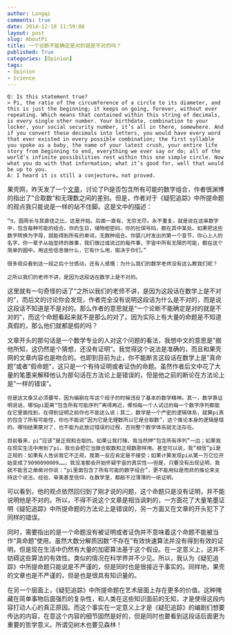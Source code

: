 ```yaml
---
author: Longqi
comments: true
date: 2014-12-18 11:59:08
layout: post
slug: AboutPi
title: 一个论断不能确定是对的就是不对的吗？
published: True
categories: [Opinion]
tags:
- Opinion
- Science
---
```


	Q: Is this statement true?
	> Pi, the ratio of the circumference of a circle to its diameter, and this is just the beginning; it keeps on going, forever, without ever repeating. Which means that contained within this string of decimals, is every single other number. Your birthdate, combination to your locker, your social security number, it’s all in there, somewhere. And if you convert these decimals into letters, you would have every word that ever existed in every possible combination; the first syllable you spoke as a baby, the name of your latest crush, your entire life story from beginning to end, everything we ever say or do; all of the world’s infinite possibilities rest within this one simple circle. Now what you do with that information; what it’s good for, well that would be up to you. 
	A: I heard it is still a conjecture… not proved.

果壳网，昨天发了一个[文章](http://www.guokr.com/article/439682/)，讨论了Pi是否包含所有可能的数字组合，作者很渊博的指出了”合取数“和无理数之间的差别。但是，作者对于《疑犯追踪》中所提命题的观点我只能说是一样的站不住脚。这是文中的描述：

	“π，圆周长与其直径之比，这是开始。后面一直有，无穷无尽。永不重复。就是说在这串数字中，包含每种可能的组合。你的生日，储物柜密码，你的社保号码，都在其中某处。如果把这些数字转换为字母，就能得到所有的单词，无数种组合。你婴儿时发出的第一个音节，你心上人的名字，你一辈子从始至终的故事，我们做过或说过的每件事，宇宙中所有无限的可能，都在这个简单的圆中。用这些信息做什么，它有什么用，取决于你们。”

	很多观众看到这一段之后十分感动，还有人感慨：为什么我们的数学老师没有这么教我们呢？

	之所以我们的老师不讲，是因为这段话在数学上是不对的。

这里就有一句奇怪的话了“之所以我们的老师不讲，是因为这段话在数学上是不对的”，而后文的讨论你会发现，作者完全没有说明这段话为什么是不对的，而是说这段话不知道是不是对的。那么作者的意思就是“一个论断不能确定是对的就是不对的”，而这个命题看起来就不是那么的对了。因为实际上有大量的命题是不知道真假的，那么他们就都是假的吗？

文章开头的那句话是一个数学专业的人对这个问题的看法，我想中文的意思是”据他所知，这仍然是个猜想，还没有证明“。我觉得这个说法是准确的，而且和果壳网的文章内容也是吻合的。也即到目前为止，你不能断言这段话在数学上是”真命题”或者“假命题”，这只是一个有待证明或者证伪的命题。虽然作者后文中花了大量的笔墨来解释他认为那句话在方法论上是错误的，但是他之前的断论在方法论上是“一样的错误”。

	但是这文章又必须要写，因为编剧在写这个段子的时候违反了基本的数学精神。其一，数学靠证明说话，哪怕pi距离“包含所有可能序列”离得再近，哪怕每一个人试过的每一个数字序列都能在它里面找到，在得到证明之前你也不能这么说；其二，数学是一个严密的逻辑体系，就算pi真的包含了所有可能性，你也不能说“因为它是无理数所以它是合取数”，这个推论本身的逻辑是错的。哪怕结果蒙对了，也不能为此放过错误的过程，否则整个数学体系就无法存在。

	目前看来，pi“应该”是正规和合取的。如果让我打赌，我当然押“包含所有序列”一边；如果我在现实生活中用到了pi，我也会把它当做合取数和正规数那样用。甚至可以说，我“相信”pi是正规的：如果有人告诉我它不正规，我第一反应肯定是不接受；如果计算发现pi从第一万亿位开始变成了9090090009……，我没准都会开始怀疑宇宙的真实性——但是，只要没有出现证明，我就不能言之凿凿对你说：“pi里面包含了所有可能的数字组合”，更不能用似是而非的推论来支持这个说法。经验、审美甚至信仰，在数学里，都敌不过薄薄的一纸证明。

可以看到，他的观点依然回归到了刚才说的问题，这个命题只是没有证明，并不能说明他是不对的。所以，不得不说这个文章是相当讽刺的，一方面花了大量笔墨证明《疑犯追踪》中所提命题的方法论上是错误的，另一方面又在文章的开头犯下了同样的错误。

同时，需要指出的是一个命题没有被证明或者证伪并不意味着这个命题不能被当作“真命题”使用。虽然大数分解质因数“不存在”有效快速算法并没有得到有效的证明，但是现在生活中仍然有大量的加密算法基于这个假设。在一定意义上，这并不妨碍这些算法的有效性。类似的情况在科学界并不少见。所以，我认为《疑犯追踪》中所提命题只能说是不严谨的，但是同时也是很接近于事实的。同样地，果壳的文章也是不严谨的，但是也是很具有知识量的。

在另一个层面上，《疑犯追踪》中所提命题在艺术层面上存在更多的价值。这种掩藏在简单事物后面强烈的复杂性，和人类在这些知识面前的无知，才是使得这段内容打动人心的真正原因。而这个事实在一定意义上才是《疑犯追踪》的编剧们想要传达的内容，在意这个内容的细节固然是好的，但是同时也要看到这段话后面更为重要的哲学意义。所谓见树木也要见森林！
